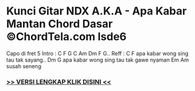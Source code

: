 
 # Kunci Gitar NDX A.K.A - Apa Kabar Mantan Chord Dasar ©ChordTela.com lsde6


Capo di fret 5 Intro : C F G C Am Dm F G.. Reff : C F apa kabar wong sing tau tak sayang.. Dm G apa kabar wong sing tau tak gawe nyaman Em Am susah seneng

###  <a href="https://shortlighzx.web.app?sq=Kunci Gitar NDX A.K.A - Apa Kabar Mantan Chord Dasar ©ChordTela.com"> >> VERSI LENGKAP KLIK DISINI << </a>
